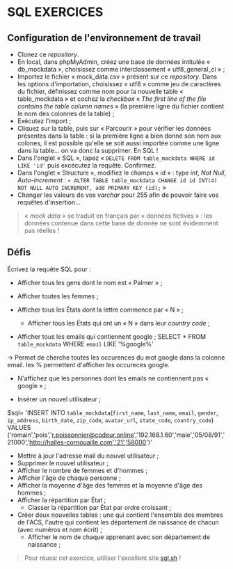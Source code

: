 # SQL EXERCICES

## Configuration de l'environnement de travail

- Clonez ce *repository*. 
- En local, dans phpMyAdmin, créez une base de données intitulée « db_mockdata », choisissez comme interclassement « utf8_general_ci » ;
- Importez le fichier « mock_data.csv » présent sur ce *repository*. Dans les options d'importation, choisissez « utf8 » comme jeu de caractères du fichier, définissez comme nom pour la nouvelle table « table_mockdata » et cochez la *checkbox* « *The first line of the file contains the table column names* » (la première ligne du fichier contient le nom des colonnes de la table) ;
 - Exécutez l'import ;
- Cliquez sur la table, puis sur « Parcourir » pour vérifier les données présentes dans la table : si la première ligne a bien donné son nom aux colones, il est possible qu'elle se soit aussi importée comme une ligne dans la table... on va donc la supprimer. En SQL !
- Dans l'onglet « SQL », tapez « `DELETE FROM table_mockdata WHERE id LIKE 'id'` puis excécutez la requête. Confirmez.
- Dans l'onglet « Structure », modifiez le champs « id » : type *int*, *Not Null*, *Auto-increment* : `« ALTER TABLE table_mockdata CHANGE id id INT(4) NOT NULL AUTO_INCREMENT, add PRIMARY KEY (id);` »
- Changer les valeurs de vos *varchar* pour 255 afin de pouvoir faire vos requêtes d'insertion...

> « *mock data* » se traduit en  français par « données fictives » : les données contenue dans cette base de donnée ne sont évidemment pas réelles !
## Défis

Écrivez la requête SQL pour  :

- Afficher tous les gens dont le nom est « Palmer » ;
- Afficher toutes les femmes ;
- Afficher tous les États dont la lettre commence par « N » ;
  - Afficher tous les États qui ont un « N » dans leur *country code* ;
  
- Afficher tous les emails qui contiennent google ;
SELECT * FROM `table_mockdata` WHERE `email` LIKE '%google%'

-> Permet de cherche toutes les occurences du mot google dans la colonne email. les % permettent d'afficher les occureces google.

  - N'affichez que les personnes dont les emails ne contiennent pas « google » ; 

- Insérer un nouvel utilisateur ;

$sql= 'INSERT INTO `table_mockdata`(`first_name`, `last_name`, `email`, `gender`, `ip_address`, `birth_date`, `zip_code`, `avatar_url`, `state_code`, `country_code`) VALUES ('romain','pois','r.poissonnier@codeur.online','192.168.1.60','male','05/08/91','21000','http://halles-cornouaille.com','21','58000')'


  - Mettre à jour l'adresse mail du nouvel utilisateur ;
  - Supprimer le nouvel utilisateur ;
- Afficher le nombre de femmes et d'hommes ;
- Afficher l'âge de chaque personne ;
- Afficher la moyenne d'âge des femmes et la moyenne d'âge des hommes ;
- Afficher la répartition par État ;
  - Classer la répartition par État par ordre croissant ;
- Créer deux nouvelles tables : une qui contient l'ensemble des membres de l'ACS, l'autre qui contient les département de naissance de chacun (avec numéros et nom écrit) ;
  - Afficher le nom de chaque apprenant avec son département de naissance ;

> Pour réussi cet exercice, utiliser l'excellent site [sql.sh](https://sql.sh/) !
